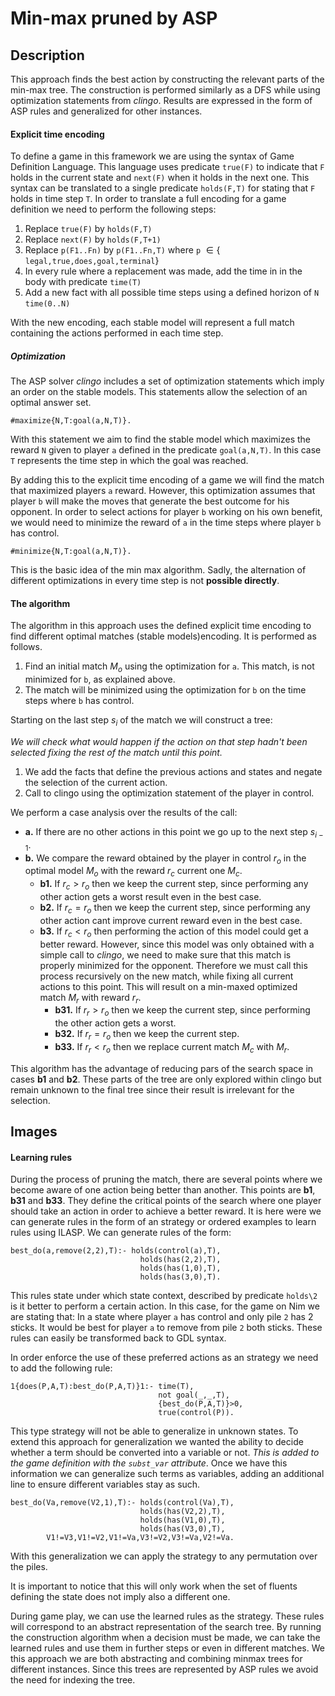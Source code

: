 # Min-max pruned by ASP

## Description

This approach finds the best action by constructing the relevant parts of the min-max tree. The construction is performed similarly as a DFS while using optimization statements from *clingo*. Results are expressed in the form of ASP rules and generalized for other instances.

#### Explicit time encoding

To define a game in this framework we are using the syntax of Game Definition Language. This language uses predicate `true(F)` to indicate that `F`  holds in the current state and `next(F)` when it holds in the next one. This syntax can be translated to a single predicate `holds(F,T)` for stating that `F` holds in time step `T`. In order to translate a full encoding for a game definition we need to perform the following steps:

1. Replace `true(F)` by `holds(F,T)`
2. Replace `next(F)` by `holds(F,T+1)`
3. Replace `p(F1..Fn)` by `p(F1..Fn,T)` where `p` $\in \{$ ``legal,true,does,goal,terminal``$\}$
4. In every rule where a replacement was made, add the time in in the body with predicate `time(T)`
5. Add a new fact with all possible time steps using a defined horizon of `N` `time(0..N)`

With the new encoding, each stable model will represent a full match containing the actions performed in each time step.

##### Optimization

The ASP solver *clingo* includes a set of optimization statements which imply an order on the stable models. This statements allow the selection of an optimal answer set. 

`#maximize{N,T:goal(a,N,T)}.` 

With this statement we aim to find the stable model which maximizes the reward `N` given to player `a` defined in the predicate `goal(a,N,T)`. In this case `T` represents the time step in which the goal was reached.

By adding this to the explicit time encoding of a game we will find the match that maximized players `a` reward. However, this optimization assumes that player `b` will make the moves that generate the best outcome for his opponent. In order to select actions for player `b` working on his own benefit, we would need to minimize the reward of `a` in the time steps where player `b` has control.

`#minimize{N,T:goal(a,N,T)}.` 

 This is the basic idea of the min max algorithm. Sadly, the alternation of different optimizations in every time step is not **possible directly**. 

#### The algorithm

The algorithm in this approach uses the defined explicit time encoding to find different optimal matches (stable models)encoding. It is performed as follows.

1. Find an initial match $M_o$ using the optimization for `a`. This match, is not minimized for `b`, as explained above. 
2. The match will be minimized using the optimization for `b` on the time steps where `b` has control.

Starting on the last step $s_i$ of the match we will construct a tree:
    
*We will check what would happen if the action on that step hadn't been selected fixing the rest of the match until this point.*
  1. We add the facts that define the previous actions and states and negate the selection of the current action.
  2. Call to clingo using the optimization statement of the player in control.

We perform a case analysis over the results of the call:

   - **a.** If there are no other actions in this point we go up to the next step $s_{i-1}$.
   - **b.** We compare the reward obtained by the player in control $r_o$ in the optimal model $M_o$ with the reward $r_c$ current one $M_c$.
     - **b1.** If $r_c > r_o$ then we keep the current step, since performing any other action gets a worst result even in the best case. 
     - **b2.** If $r_c = r_o$ then we keep the current step, since performing any other action cant improve current reward even in the best case. 
     - **b3.** If $r_c < r_o$ then performing the action of this model could get a better reward. However, since this model was only obtained with a simple call to *clingo*, we need to make sure that this match is properly minimized for the opponent. Therefore we must call this process recursively on the new match, while fixing all current actions to this point. This will result on a min-maxed optimized match $M_r$ with reward $r_{r}$.
        - **b31.** If $r_r > r_o$ then we keep the current step, since performing the other action gets a worst. 
       - **b32.** If $r_r = r_o$ then we keep the current step.
       - **b33.** If $r_r < r_o$ then we replace current  match $M_c$ with $M_r$.
  

This algorithm has the advantage of reducing pars of the search space in cases **b1** and **b2**. These parts of the tree are only explored within clingo but remain unknown to the final tree since their result is irrelevant for the selection.

## Images

#### Learning rules

During the process of pruning the match, there are several points where we become aware of one action being better than another. This points are **b1**, **b31** and **b33**. They define the critical points of the search where one player should take an action in order to achieve a better reward. It is here were we can generate rules in the form of an strategy or ordered examples to learn rules using ILASP. We can generate rules of the form:

```
best_do(a,remove(2,2),T):- holds(control(a),T),
                             holds(has(2,2),T),
                             holds(has(1,0),T), 
                             holds(has(3,0),T).
```

This rules state under which state context, described by predicate `holds\2` is it better to perform a certain action. In this case, for the game on Nim we are stating that: In a state where player `a` has control and only pile `2` has 2 sticks. It would be best for player `a` to remove from pile `2` both sticks. These rules can easily be transformed back to GDL syntax.

In order enforce the use of these preferred actions as an strategy we need to add the following rule:

```
1{does(P,A,T):best_do(P,A,T)}1:- time(T),
                                 not goal(_,_,T),
                                 {best_do(P,A,T)}>0,
                                 true(control(P)).
```

This type strategy will not be able to generalize in unknown states. To extend this approach for generalization we wanted the ability to decide whether a term should be converted into a variable or not. *This is added to the game definition with the `subst_var` attribute*. Once we have this information we can generalize such terms as variables, adding an additional line to ensure different variables stay as such.

```
best_do(Va,remove(V2,1),T):- holds(control(Va),T),
                             holds(has(V2,2),T),
                             holds(has(V1,0),T), 
                             holds(has(V3,0),T),
        V1!=V3,V1!=V2,V1!=Va,V3!=V2,V3!=Va,V2!=Va.
```

With this generalization we can apply the strategy to any permutation over the piles.

It is important to notice that this will only work when the set of fluents defining the state does not imply also a different one.

During game play, we can use the learned rules as the strategy. These rules will correspond to an abstract representation of the search tree. By running the construction algorithm when a decision must be made, we can take the learned rules and use them in further steps or even in different matches. We this approach we are both abstracting and combining minmax trees for different instances. Since this trees are represented by ASP rules we avoid the need for indexing the tree.

